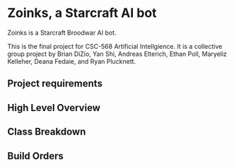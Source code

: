 # Zoinks, a Starcraft AI bot 
Zoinks is a Starcraft Broodwar AI bot. 

This is the final project for CSC-568 Artificial Intellgience. It is a collective group project by Brian DiZio, Yan Shi, Andreas Elterich, Ethan Poll, Maryeliz Kelleher, Deana Fedaie, and Ryan Plucknett. 

## Project requirements 

## High Level Overview 

## Class Breakdown 

## Build Orders 
